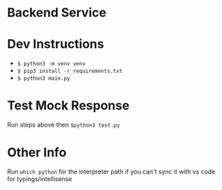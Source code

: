 # Backend Service

# Dev Instructions
- `$ python3 -m venv venv`
- `$ pip3 install -r requirements.txt`
- `$ python3 main.py`

# Test Mock Response
Run steps above then `$python3 test.py`

# Other Info
Run `which python` for the interpreter path if you can't sync it with vs code for typings/intellisense